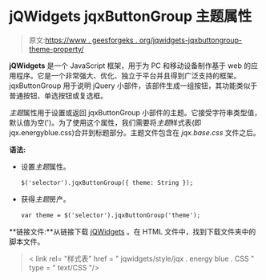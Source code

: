 # jQWidgets jqxButtonGroup 主题属性

> 原文:[https://www . geesforgeks . org/jqwidgets-jqxbuttongroup-theme-property/](https://www.geeksforgeeks.org/jqwidgets-jqxbuttongroup-theme-property/)

**jQWidgets** 是一个 JavaScript 框架，用于为 PC 和移动设备制作基于 web 的应用程序。它是一个非常强大、优化、独立于平台并且得到广泛支持的框架。jqxButtonGroup 用于说明 jQuery 小部件，该部件生成一组按钮，其功能类似于普通按钮、单选按钮或复选框。

*主题*属性用于设置或返回 jqxButtonGroup 小部件的主题。它接受字符串类型值，默认值为空(')。为了使用这个属性，我们需要将*主题*样式表(即 jqx.energyblue.css)合并到标题部分。主题文件包含在 *jqx.base.css* 文件之后。

**语法:**

*   设置*主题*属性。

    ```html
    $('selector').jqxButtonGroup({ theme: String });
    ```

*   获得*主题*房产。

    ```html
    var theme = $('selector').jqxButtonGroup('theme');
    ```

**链接文件:**从链接下载 [jQWidgets](https://www.jqwidgets.com/download/) 。在 HTML 文件中，找到下载文件夹中的脚本文件。

> <link rel="”stylesheet”" href="”jqwidgets/styles/jqx.base.css”" type="”text/css”">
> < link rel= "样式表" href = " jqwidgets/style/jqx . energy blue . CSS " type = " text/CSS "/>
> <script type = " text/JavaScript " src = " scripts/jquery-1 . 11 . 1 . min . js "></script>
> <script type = " text/JavaScript " src = " jqwidgets/jqxcore。

**示例:**以下示例说明了 jQWidgets 中的 jqxButtonGroup *主题*属性。

## 超文本标记语言

```html
<!DOCTYPE html>
<html lang="en">

<head>
    <link rel="stylesheet" href=
    "jqwidgets/styles/jqx.base.css" type="text/css" />
    <link rel="stylesheet" href=
    "jqwidgets/styles/jqx.energyblue.css" type="text/css" />
    <script type="text/javascript" 
        src="scripts/jquery-1.11.1.min.js"></script>
    <script type="text/javascript" 
        src="jqwidgets/jqxcore.js"></script>
    <script type="text/javascript" 
        src="jqwidgets/jqx-all.js"></script>
    <script type="text/javascript" 
        src="jqwidgets/jqxbuttons.js"></script>
</head>

<body>
    <center>
        <h1 style="color: green">
            GeeksforGeeks
        </h1>

        <h3>jQWidgets jqxButtonGroup theme property</h3>
        <br />

        <div id="jqxBG">
            <button style="padding: 6px 36px" id="l">
                ON
            </button>
            <button style="padding: 6px 36px" id="c">
                Button
            </button>
            <button style="padding: 6px 36px" id="r">
                OFF
            </button>
        </div>

        <div>
            <input type="button" id="jqxBtn"
                style="margin-top: 25px" 
                value="Click here" />
        </div>

        <div id="log"></div>
    </center>

    <script type="text/javascript">
        $(document).ready(function () {
            $("#jqxBtn").jqxButton({
                width: "100px",
                height: "30px",
            });
            $("#jqxBG").jqxButtonGroup({
                theme: "energyblue",
            });
            $("#jqxBtn").on("click", function () {
                var th = $("#jqxBG").jqxButtonGroup("theme");
                $("#log").text("Theme_Name: " + th);
            });
        });
    </script>
</body>

</html>
```

**输出:**

![](img/6b292399e8f5899f89d56ab0653e9eda.png)

**参考:**[https://www . jqwidgets . com/jquery-widgets-documentation/documentation/jqxbutton/jquery-button-API . htm？搜索=](https://www.jqwidgets.com/jquery-widgets-documentation/documentation/jqxbutton/jquery-button-api.htm?search=)